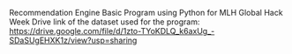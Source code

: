 Recommendation Engine Basic Program using Python for MLH Global Hack Week
Drive link of the dataset used for the program: https://drive.google.com/file/d/1zto-TYoKDLQ_k6axUg_-SDaSUgEHXK1z/view?usp=sharing
